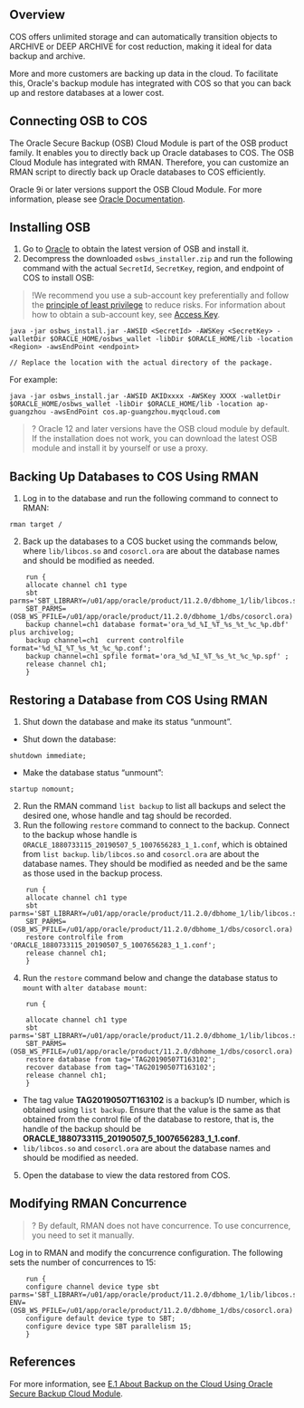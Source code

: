 ## Overview

COS offers unlimited storage and can automatically transition objects to ARCHIVE or DEEP ARCHIVE for cost reduction, making it ideal for data backup and archive.

More and more customers are backing up data in the cloud. To facilitate this, Oracle's backup module has integrated with COS so that you can back up and restore databases at a lower cost.

## Connecting OSB to COS

The Oracle Secure Backup (OSB) Cloud Module is part of the OSB product family. It enables you to directly back up Oracle databases to COS. The OSB Cloud Module has integrated with RMAN. Therefore, you can customize an RMAN script to directly back up Oracle databases to COS efficiently.

Oracle 9i or later versions support the OSB Cloud Module. For more information, please see [Oracle Documentation](https://docs.oracle.com/en/database/oracle/oracle-database/12.2/rcmrf/oracle-secure-backup-osb-cloud-module.html#GUID-6FCF4FD8-861C-4D52-BB41-32E6EF03789F).


## Installing OSB

1. Go to [Oracle](https://docs.oracle.com/en/database/oracle/oracle-database/12.2/rcmrf/oracle-secure-backup-osb-cloud-module.html#GUID-964AADD2-3405-4476-8698-E9F2133CB5B7) to obtain the latest version of OSB and install it.
2. Decompress the downloaded `osbws_installer.zip` and run the following command with the actual `SecretId`, `SecretKey`, region, and endpoint of COS to install OSB:
>!We recommend you use a sub-account key preferentially and follow the [principle of least privilege](https://intl.cloud.tencent.com/document/product/436/32972) to reduce risks. For information about how to obtain a sub-account key, see [Access Key](https://intl.cloud.tencent.com/document/product/598/32675).
>
```
java -jar osbws_install.jar -AWSID <SecretId> -AWSKey <SecretKey> -walletDir $ORACLE_HOME/osbws_wallet -libDir $ORACLE_HOME/lib -location <Region> -awsEndPoint <endpoint>

// Replace the location with the actual directory of the package.
```
For example:
```
java -jar osbws_install.jar -AWSID AKIDxxxx -AWSKey XXXX -walletDir $ORACLE_HOME/osbws_wallet -libDir $ORACLE_HOME/lib -location ap-guangzhou -awsEndPoint cos.ap-guangzhou.myqcloud.com
```
>? Oracle 12 and later versions have the OSB cloud module by default. If the installation does not work, you can download the latest OSB module and install it by yourself or use a proxy.
>


## Backing Up Databases to COS Using RMAN

1. Log in to the database and run the following command to connect to RMAN:
```
rman target / 
```
2. Back up the databases to a COS bucket using the commands below, where `lib/libcos.so` and `cosorcl.ora` are about the database names and should be modified as needed.
```
	run {
	allocate channel ch1 type
	sbt parms='SBT_LIBRARY=/u01/app/oracle/product/11.2.0/dbhome_1/lib/libcos.so,
	SBT_PARMS=(OSB_WS_PFILE=/u01/app/oracle/product/11.2.0/dbhome_1/dbs/cosorcl.ora)';
	backup channel=ch1 database format='ora_%d_%I_%T_%s_%t_%c_%p.dbf' plus archivelog;
	backup channel=ch1  current controlfile  format='%d_%I_%T_%s_%t_%c_%p.conf';
	backup channel=ch1 spfile format='ora_%d_%I_%T_%s_%t_%c_%p.spf' ;
	release channel ch1;
	}
```

## Restoring a Database from COS Using RMAN

1. Shut down the database and make its status “unmount”.
 - Shut down the database:
```
shutdown immediate;
```
 - Make the database status “unmount”:
```
startup nomount;
```
2. Run the RMAN command `list backup` to list all backups and select the desired one, whose handle and tag should be recorded.
3. Run the following `restore` command to connect to the backup.
Connect to the backup whose handle is `ORACLE_1880733115_20190507_5_1007656283_1_1.conf`, which is obtained from `list backup`. `lib/libcos.so` and `cosorcl.ora` are about the database names. They should be modified as needed and be the same as those used in the backup process.
```
	run {
	allocate channel ch1 type
	sbt parms='SBT_LIBRARY=/u01/app/oracle/product/11.2.0/dbhome_1/lib/libcos.so,
	SBT_PARMS=(OSB_WS_PFILE=/u01/app/oracle/product/11.2.0/dbhome_1/dbs/cosorcl.ora)';
	restore controlfile from 'ORACLE_1880733115_20190507_5_1007656283_1_1.conf';
	release channel ch1;
	}
```
4. Run the `restore` command below and change the database status to `mount` with `alter database mount`:
```
	run {

	allocate channel ch1 type
	sbt parms='SBT_LIBRARY=/u01/app/oracle/product/11.2.0/dbhome_1/lib/libcos.so,
	SBT_PARMS=(OSB_WS_PFILE=/u01/app/oracle/product/11.2.0/dbhome_1/dbs/cosorcl.ora)';
	restore database from tag='TAG20190507T163102';
	recover database from tag='TAG20190507T163102';
	release channel ch1;
	}
```
 - The tag value **TAG20190507T163102** is a backup’s ID number, which is obtained using `list backup`. Ensure that the value is the same as that obtained from the control file of the database to restore, that is, the handle of the backup should be **ORACLE_1880733115_20190507_5_1007656283_1_1.conf**.
 - `lib/libcos.so` and `cosorcl.ora` are about the database names and should be modified as needed.
5. Open the database to view the data restored from COS.


## Modifying RMAN Concurrence

>? By default, RMAN does not have concurrence. To use concurrence, you need to set it manually.
>

Log in to RMAN and modify the concurrence configuration. The following sets the number of concurrences to 15:
```
	run {
	configure channel device type sbt parms='SBT_LIBRARY=/u01/app/oracle/product/11.2.0/dbhome_1/lib/libcos.so ENV=(OSB_WS_PFILE=/u01/app/oracle/product/11.2.0/dbhome_1/dbs/cosorcl.ora)';
	configure default device type to SBT;
	configure device type SBT parallelism 15;
	}
```

## References

For more information, see [E.1 About Backup on the Cloud Using Oracle Secure Backup Cloud Module](https://docs.oracle.com/en/database/oracle/oracle-database/12.2/rcmrf/oracle-secure-backup-osb-cloud-module.html#GUID-6FCF4FD8-861C-4D52-BB41-32E6EF03789F).


